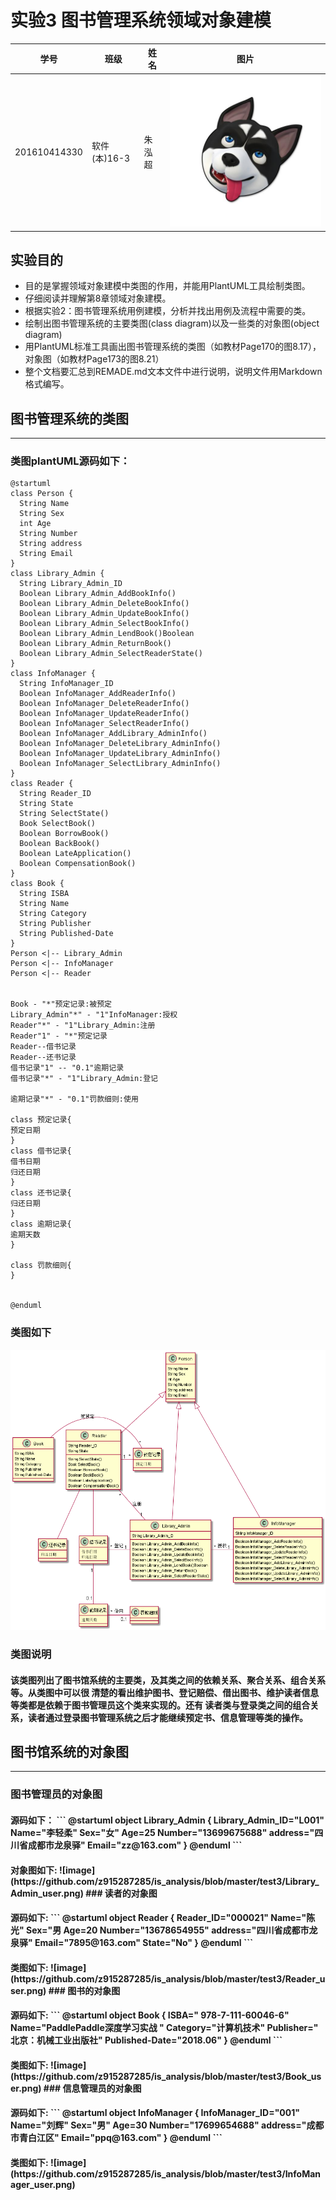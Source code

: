 实验3 图书管理系统领域对象建模
=========================
| 学号         | 班级         | 姓名 | 图片 |
|--------------|--------------|------|------|
| 201610414330 | 软件(本)16-3 | 朱泓超 |![image](https://github.com/z915287285/is_analysis/blob/master/test1/zz.jpg)    |
## 实验目的
+ 目的是掌握领域对象建模中类图的作用，并能用PlantUML工具绘制类图。
+ 仔细阅读并理解第8章领域对象建模。
+ 根据实验2：图书管理系统用例建模，分析并找出用例及流程中需要的类。
+ 绘制出图书管理系统的主要类图(class diagram)以及一些类的对象图(object diagram)
+ 用PlantUML标准工具画出图书管理系统的类图（如教材Page170的图8.17），对象图（如教材Page173的图8.21）
+ 整个文档要汇总到REMADE.md文本文件中进行说明，说明文件用Markdown格式编写。
##  图书管理系统的类图
-------------------------
### 类图plantUML源码如下：
```
@startuml
class Person {
  String Name
  String Sex
  int Age
  String Number
  String address
  String Email
}
class Library_Admin {
  String Library_Admin_ID
  Boolean Library_Admin_AddBookInfo()
  Boolean Library_Admin_DeleteBookInfo()
  Boolean Library_Admin_UpdateBookInfo()
  Boolean Library_Admin_SelectBookInfo()
  Boolean Library_Admin_LendBook()Boolean
  Boolean Library_Admin_ReturnBook()
  Boolean Library_Admin_SelectReaderState()
}
class InfoManager {
  String InfoManager_ID
  Boolean InfoManager_AddReaderInfo()
  Boolean InfoManager_DeleteReaderInfo()
  Boolean InfoManager_UpdateReaderInfo()
  Boolean InfoManager_SelectReaderInfo()
  Boolean InfoManager_AddLibrary_AdminInfo()
  Boolean InfoManager_DeleteLibrary_AdminInfo()
  Boolean InfoManager_UpdateLibrary_AdminInfo()
  Boolean InfoManager_SelectLibrary_AdminInfo()
}
class Reader {
  String Reader_ID
  String State
  String SelectState()
  Book SelectBook()
  Boolean BorrowBook()
  Boolean BackBook()
  Boolean LateApplication()
  Boolean CompensationBook()
}
class Book {
  String ISBA
  String Name
  String Category
  String Publisher
  String Published-Date
}
Person <|-- Library_Admin
Person <|-- InfoManager
Person <|-- Reader


Book - "*"预定记录:被预定
Library_Admin"*" - "1"InfoManager:授权
Reader"*" - "1"Library_Admin:注册
Reader"1" - "*"预定记录
Reader--借书记录
Reader--还书记录
借书记录"1" -- "0.1"逾期记录
借书记录"*" - "1"Library_Admin:登记

逾期记录"*" - "0.1"罚款细则:使用

class 预定记录{
预定日期
}
class 借书记录{
借书日期
归还日期
}
class 还书记录{
归还日期
}
class 逾期记录{
逾期天数
}

class 罚款细则{
}


@enduml
```
### 类图如下
![image](https://github.com/z915287285/is_analysis/blob/master/test3/class_flow.png)
### 类图说明
<h4>该类图列出了图书馆系统的主要类，及其类之间的依赖关系、聚合关系、组合关系等。从类图中可以很
清楚的看出维护图书、登记赔偿、借出图书、维护读者信息等类都是依赖于图书管理员这个类来实现的。还有
读者类与登录类之间的组合关系，读者通过登录图书管理系统之后才能继续预定书、信息管理等类的操作。

## 图书馆系统的对象图
-------------------------
### 图书管理员的对象图
<h4>源码如下：
```
@startuml
object Library_Admin {
  Library_Admin_ID="L001"
  Name="李轻柔"
  Sex="女"
  Age=25
  Number="13699675688"
  address="四川省成都市龙泉驿"
  Email="zz@163.com"
}
@enduml
```
<h4>对象图如下:
![image](https://github.com/z915287285/is_analysis/blob/master/test3/Library_Admin_user.png)
### 读者的对象图
<h4>源码如下:
```
@startuml
object Reader {
  Reader_ID="000021"
  Name="陈光"
  Sex="男
  Age=20
  Number="13678654955"
  address="四川省成都市龙泉驿"
  Email="7895@163.com"
  State="No"
}
@enduml
```
<h4>类图如下:
![image](https://github.com/z915287285/is_analysis/blob/master/test3/Reader_user.png)
### 图书的对象图
<h4>源码如下:
```
@startuml
object Book {
  ISBA=" 978-7-111-60046-6"
  Name="PaddlePaddle深度学习实战 "
  Category="计算机技术"
  Publisher=" 北京：机械工业出版社"
  Published-Date="2018.06"
}
@enduml
```
<h4>类图如下:
![image](https://github.com/z915287285/is_analysis/blob/master/test3/Book_user.png)
### 信息管理员的对象图
<h4>源码如下:
```
@startuml
object InfoManager {
  InfoManager_ID="001"
  Name="刘辉"
  Sex="男"
  Age=30
  Number="17699654688"
  address="成都市青白江区"
  Email="ppq@163.com"
}
@enduml
```
<h4>类图如下:
![image](https://github.com/z915287285/is_analysis/blob/master/test3/InfoManager_user.png)
